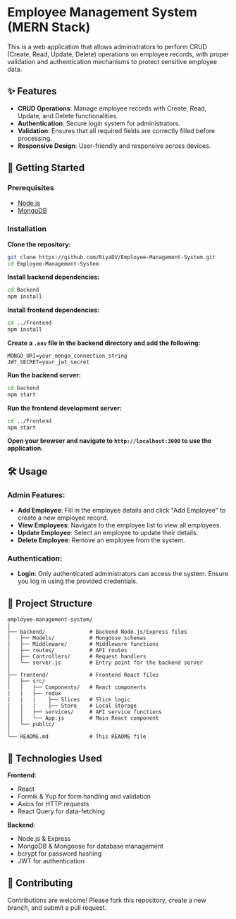 # Employee Management System (MERN Stack)

This is a web application that allows administrators to perform CRUD (Create, Read, Update, Delete) operations on employee records, with proper validation and authentication mechanisms to protect sensitive employee data.

## ✨ Features

- **CRUD Operations**: Manage employee records with Create, Read, Update, and Delete functionalities.
- **Authentication**: Secure login system for administrators.
- **Validation**: Ensures that all required fields are correctly filled before processing.
- **Responsive Design**: User-friendly and responsive across devices.

## 🚀 Getting Started

### Prerequisites

- [Node.js](https://nodejs.org/)
- [MongoDB](https://www.mongodb.com/)

### Installation

**Clone the repository:**
```bash
git clone https://github.com/RiyaDV/Employee-Management-System.git
cd Employee-Management-System

```

**Install backend dependencies:**
```bash
cd Backend
npm install
```

**Install frontend dependencies:**
```bash
cd ../Frontend
npm install
```

**Create a `.env` file in the backend directory and add the following:**
```env
MONGO_URI=your_mongo_connection_string
JWT_SECRET=your_jwt_secret
```

**Run the backend server:**
```bash
cd backend
npm start
```

**Run the frontend development server:**
```bash
cd ../Frontend
npm start
```

**Open your browser and navigate to `http://localhost:3000` to use the application.**

## 🛠️ Usage

### Admin Features:
- **Add Employee**: Fill in the employee details and click "Add Employee" to create a new employee record.
- **View Employees**: Navigate to the employee list to view all employees.
- **Update Employee**: Select an employee to update their details.
- **Delete Employee**: Remove an employee from the system.

### Authentication:
- **Login**: Only authenticated administrators can access the system. Ensure you log in using the provided credentials.

## 📁 Project Structure

```plaintext
employee-management-system/
│
├── backend/              # Backend Node.js/Express files
│   ├── Models/           # Mongoose schemas
|   ├── Middleware/       # Middleware functions
│   ├── routes/           # API routes
│   ├── Controllers/      # Request handlers
│   └── server.js         # Entry point for the backend server
│
├── frontend/             # Frontend React files
│   ├── src/
│   │   ├── Components/   # React components
|   |   ├── redux
|   |   |    ├── Slices   # Slice logic
|   |   |    ├── Store    # Local Storage
│   │   ├── services/     # API service functions
│   │   └── App.js        # Main React component
│   └── public/
│
└── README.md             # This README file
```

## 🔧 Technologies Used

**Frontend**:
- React
- Formik & Yup for form handling and validation
- Axios for HTTP requests
- React Query for data-fetching

**Backend**:
- Node.js & Express
- MongoDB & Mongoose for database management
- bcrypt for password hashing
- JWT for authentication

## 👥 Contributing

Contributions are welcome! Please fork this repository, create a new branch, and submit a pull request.

